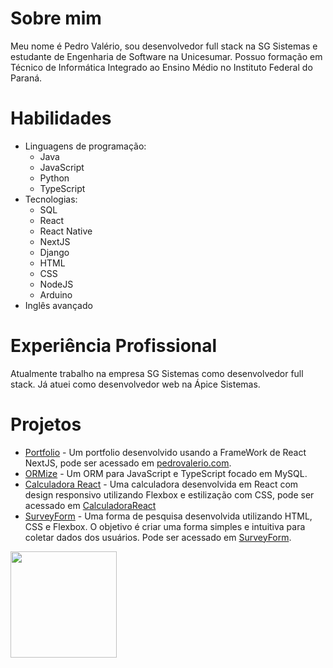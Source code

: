 <link rel="stylesheet" href="https://cdnjs.cloudflare.com/ajax/libs/font-awesome/5.15.3/css/all.min.css">

# Sobre mim

Meu nome é Pedro Valério, sou desenvolvedor full stack na SG Sistemas e estudante de Engenharia de Software na Unicesumar.
Possuo formação em Técnico de Informática Integrado ao Ensino Médio no Instituto Federal do Paraná.

# Habilidades

- Linguagens de programação: 
  - <i class="fab fa-java"></i> Java 
  - <i class="fab fa-js"></i> JavaScript 
  - <i class="fab fa-python"></i> Python 
  - TypeScript
- Tecnologias: 
  - <i class="fas fa-database"></i> SQL 
  - <i class="fab fa-react"></i> React 
  - <i class="fab fa-react"></i> React Native 
  - <i class="fab fa-nextjs"></i> NextJS 
  - <i class="fas fa-server"></i> Django 
  - <i class="fab fa-html5"></i> HTML 
  - <i class="fab fa-css3"></i> CSS 
  - <i class="fab fa-node-js"></i> NodeJS 
  - <i class="fas fa-microchip"></i> Arduino
- <i class="fas fa-globe"></i> Inglês avançado

# Experiência Profissional

Atualmente trabalho na empresa SG Sistemas como desenvolvedor full stack. Já atuei como desenvolvedor web na Ápice Sistemas.

# Projetos

- [Portfolio](https://github.com/pedroddjkkk/Portfolio) - Um portfolio desenvolvido usando a FrameWork de React NextJS, pode ser acessado em [pedrovalerio.com](https://www.pedrovalerio.com).
- [ORMize](https://github.com/pedroddjkkk/ORMize) - Um ORM para JavaScript e TypeScript focado em MySQL.
- [Calculadora React](https://github.com/pedroddjkkk/CalculadoraReact) - Uma calculadora desenvolvida em React com design responsivo utilizando Flexbox e estilização com CSS, pode ser acessado em [CalculadoraReact](https://pedroddjkkk.github.io/CalculadoraReact/)
- [SurveyForm](https://github.com/pedroddjkkk/SurveyForm) - Uma forma de pesquisa desenvolvida utilizando HTML, CSS e Flexbox. O objetivo é criar uma forma simples e intuitiva para coletar dados dos usuários. Pode ser acessado em [SurveyForm](https://pedroddjkkk.github.io/SurveyForm/).

<section>
  <img src="https://github-readme-stats.vercel.app/api/top-langs/?username=pedroddjkkk&layout=compact&langs_count=9&theme=dark" height="170rem"/>
</section>
